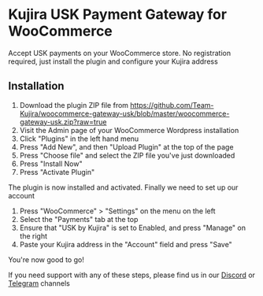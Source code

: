 # Kujira USK Payment Gateway for WooCommerce

Accept USK payments on your WooCommerce store. No registration required, just install the plugin and configure your Kujira address

## Installation

1. Download the plugin ZIP file from https://github.com/Team-Kujira/woocommerce-gateway-usk/blob/master/woocommerce-gateway-usk.zip?raw=true
2. Visit the Admin page of your WooCommerce Wordpress installation
3. Click "Plugins" in the left hand menu
4. Press "Add New", and then "Upload Plugin" at the top of the page
5. Press "Choose file" and select the ZIP file you've just downloaded
6. Press "Install Now"
7. Press "Activate Plugin"

The plugin is now installed and activated. Finally we need to set up our account

1. Press "WooCommerce" > "Settings" on the menu on the left
2. Select the "Payments" tab at the top
3. Ensure that "USK by Kujira" is set to Enabled, and press "Manage" on the right
4. Paste your Kujira address in the "Account" field and press "Save"

You're now good to go!

If you need support with any of these steps, please find us in our [Discord](https://t.co/YcPdsthIFN) or [Telegram](https://t.co/yrtWJ3nQ25) channels
